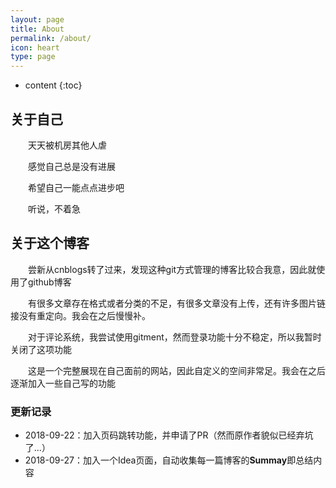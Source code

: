 ```yaml
---
layout: page
title: About
permalink: /about/
icon: heart
type: page
---
```


* content
{:toc}
## 关于自己

　　天天被机房其他人虐

　　感觉自己总是没有进展

　　希望自己一能点点进步吧

　　听说，不着急



## 关于这个博客

　　尝新从cnblogs转了过来，发现这种git方式管理的博客比较合我意，因此就使用了github博客

　　有很多文章存在格式或者分类的不足，有很多文章没有上传，还有许多图片链接没有重定向。我会在之后慢慢补。

　　对于评论系统，我尝试使用gitment，然而登录功能十分不稳定，所以我暂时关闭了这项功能

　　这是一个完整展现在自己面前的网站，因此自定义的空间非常足。我会在之后逐渐加入一些自己写的功能

### 更新记录

- 2018-09-22：加入页码跳转功能，并申请了PR（然而原作者貌似已经弃坑了...）
- 2018-09-27：加入一个Idea页面，自动收集每一篇博客的**Summay**即总结内容